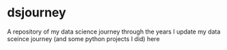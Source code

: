 # dsjourney
A repository of my data science journey through the years
I update my data sceince journey (and some python projects I did) here
